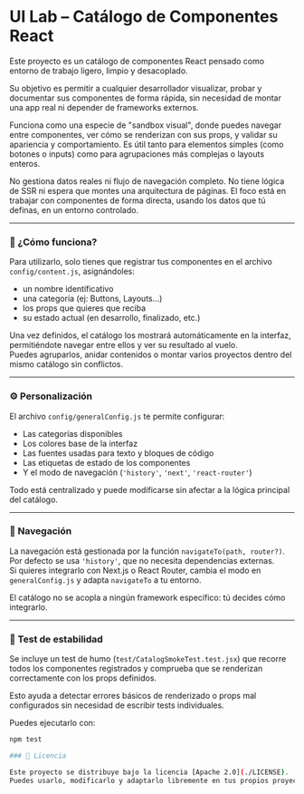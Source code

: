 # UI Lab – Catálogo de Componentes React

Este proyecto es un catálogo de componentes React pensado como entorno de trabajo ligero, limpio y desacoplado. 

Su objetivo es permitir a cualquier desarrollador visualizar, probar y documentar sus componentes de forma rápida, sin necesidad de montar una app real ni depender de frameworks externos.

Funciona como una especie de "sandbox visual", donde puedes navegar entre componentes, ver cómo se renderizan con sus props, y validar su apariencia y comportamiento. Es útil tanto para elementos simples (como botones o inputs) como para agrupaciones más complejas o layouts enteros.

No gestiona datos reales ni flujo de navegación completo. No tiene lógica de SSR ni espera que montes una arquitectura de páginas. El foco está en trabajar con componentes de forma directa, usando los datos que tú definas, en un entorno controlado.

---

### 🧩 ¿Cómo funciona?

Para utilizarlo, solo tienes que registrar tus componentes en el archivo `config/content.js`, asignándoles:
- un nombre identificativo
- una categoría (ej: Buttons, Layouts…)
- los props que quieres que reciba
- su estado actual (en desarrollo, finalizado, etc.)

Una vez definidos, el catálogo los mostrará automáticamente en la interfaz, permitiéndote navegar entre ellos y ver su resultado al vuelo.  
Puedes agruparlos, anidar contenidos o montar varios proyectos dentro del mismo catálogo sin conflictos.

---

### ⚙️ Personalización

El archivo `config/generalConfig.js` te permite configurar:

- Las categorías disponibles
- Los colores base de la interfaz
- Las fuentes usadas para texto y bloques de código
- Las etiquetas de estado de los componentes
- Y el modo de navegación (`'history'`, `'next'`, `'react-router'`)

Todo está centralizado y puede modificarse sin afectar a la lógica principal del catálogo.

---

### 🧭 Navegación

La navegación está gestionada por la función `navigateTo(path, router?)`.  
Por defecto se usa `'history'`, que no necesita dependencias externas.  
Si quieres integrarlo con Next.js o React Router, cambia el modo en `generalConfig.js` y adapta `navigateTo` a tu entorno.

El catálogo no se acopla a ningún framework específico: tú decides cómo integrarlo.

---

### 🧪 Test de estabilidad

Se incluye un test de humo (`test/CatalogSmokeTest.test.jsx`) que recorre todos los componentes registrados y comprueba que se renderizan correctamente con los props definidos.

Esto ayuda a detectar errores básicos de renderizado o props mal configurados sin necesidad de escribir tests individuales.

Puedes ejecutarlo con:

```bash
npm test

### 📄 Licencia

Este proyecto se distribuye bajo la licencia [Apache 2.0](./LICENSE).  
Puedes usarlo, modificarlo y adaptarlo libremente en tus propios proyectos, tanto personales como comerciales, siempre que respetes los términos de dicha licencia.
